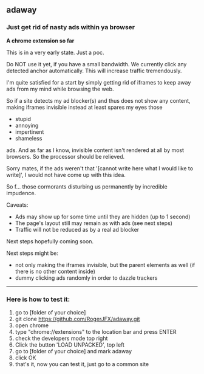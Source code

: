 adaway
- 

### Just get rid of nasty ads within ya browser ###

**A chrome extension so far**

This is in a very early state. Just a poc.

Do NOT use it yet, if you have a small bandwidth. We currently click any detected anchor automatically. This will increase traffic tremendously.

I'm quite satisfied for a start by simply getting rid of iframes to keep away ads from my mind while browsing the web.

So if a site detects my ad blocker(s) and thus does not show any content, making iframes invisible instead at least spares my eyes those 

- stupid
- annoying
- impertinent
- shameless
 
ads. And as far as I know, invisible content isn't rendered at all by most browsers. So the processor should be relieved.

Sorry mates, if the ads weren't that '\[cannot write here what I would like to write\]', I would not have come up with this idea.

So f... those cormorants disturbing us permanently by incredible impudence.

Caveats:

- Ads may show up for some time until they are hidden (up to 1 second)
- The page's layout still may remain as with ads (see next steps)
- Traffic will not be reduced as by a real ad blocker

Next steps hopefully coming soon.

Next steps might be:

- not only making the iframes invisible, but the parent elements as well (if there is no other content inside)
- dummy clicking ads randomly in order to dazzle trackers

---

### Here is how to test it: ###

1. go to \[folder of your choice\]
1. git clone https://github.com/RogerJFX/adaway.git
1. open chrome
1. type "chrome://extensions" to the location bar and press ENTER
1. check the developers mode top right
1. Click the button 'LOAD UNPACKED', top left
1. go to \[folder of your choice\] and mark adaway
1. click OK
1. that's it, now you can test it, just go to a common site
